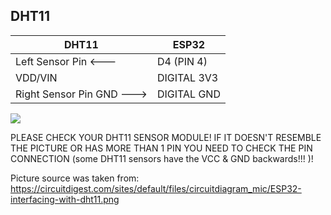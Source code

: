 DHT11
------------------------------


| DHT11 | ESP32 |
| --------------- | --------------- |
| Left Sensor Pin <--- | D4 (PIN 4) |
| VDD/VIN | DIGITAL 3V3 |
| Right Sensor Pin GND ---> | DIGITAL GND|

![](https://circuitdigest.com/sites/default/files/circuitdiagram_mic/ESP32-interfacing-with-dht11.png)



PLEASE CHECK YOUR DHT11 SENSOR MODULE! IF IT DOESN'T RESEMBLE THE PICTURE OR HAS MORE THAN 1 PIN YOU NEED TO CHECK THE PIN CONNECTION (some DHT11 sensors have the VCC & GND backwards!!! )! 


Picture source was taken from: https://circuitdigest.com/sites/default/files/circuitdiagram_mic/ESP32-interfacing-with-dht11.png
